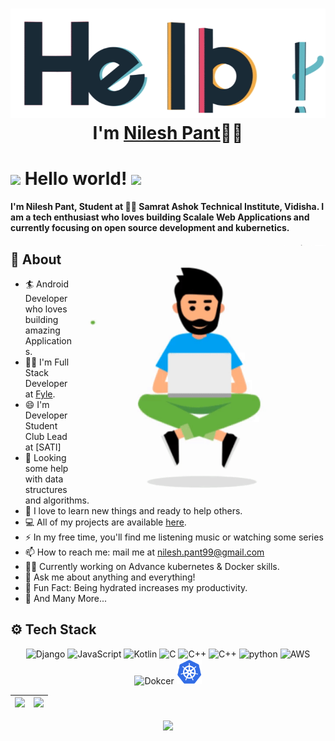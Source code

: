 
<!-- <img src="https://github.com/NileshPant1999/NileshPant1999/blob/master/hello.gif" alt = "hello" width="40px" height="40px"> -->
<h1 align="center"> <img src="https://github.com/NileshPant1999/NileshPant1999/blob/main/hello.gif" alt="hello-gif"> <br >I'm <a href="https://www.linkedin.com/in/nileshpant/">Nilesh Pant</a>👨‍💻</h1>
<!-- # Nilesh Pant 👨‍💻 -->

# <img src="https://github.com/TheDudeThatCode/TheDudeThatCode/blob/master/Assets/Hi.gif" width="29px"> Hello world!&nbsp;<img src="https://github.com/TheDudeThatCode/TheDudeThatCode/blob/master/Assets/Earth.gif" width="24px">           
#### I'm Nilesh Pant, Student at 👨‍💻 Samrat Ashok Technical Institute, Vidisha. I am a tech enthusiast who loves building Scalale Web Applications and currently focusing on open source development and kubernetics.  

<img align="right" alt="GIF" src="https://github.com/NileshPant1999/NileshPant1999/blob/main/web_character_nilesh.gif" width="400px" />

## 🧐 About
- 🏄‍ Android Developer who loves building amazing Applications.
- 👨‍💻 I'm Full Stack Developer at [Fyle](https://www.fylehq.com/).
- 😄 I'm Developer Student Club Lead at [SATI]
- 🤔 Looking some help with data structures and algorithms.
- 🌱 I love to learn new things and ready to help others.
- 💻 All of my projects are available [here](https://github.com/NileshPant1999).
- ⚡ In my free time, you'll find me listening music or watching some series
- 📫 How to reach me: mail me at [nilesh.pant99@gmail.com](mailto:nilesh.pant99@gmail.com)
- 🧙‍♂️ Currently working on Advance kubernetes & Docker skills.
- 💬 Ask me about anything and everything! 
- 🎨 Fun Fact: Being hydrated increases my productivity.
- 👯 And Many More...

## ⚙ Tech Stack
<p align="center">
<img src="https://raw.githubusercontent.com/gilbarbara/logos/master/logos/django-icon.svg" alt="Django" width="40" height="40"/> 
<img src="https://raw.githubusercontent.com/gilbarbara/logos/master/logos/javascript.svg" alt="JavaScript" width="40" height="40"/> 
<img src="https://raw.githubusercontent.com/gilbarbara/logos/master/logos/react.svg" alt="Kotlin" width="36" height="36"/>  
<img src="https://raw.githubusercontent.com/gilbarbara/logos/master/logos/angular-icon.svg" alt="C" width="40" height="40"/>
<img src="https://raw.githubusercontent.com/gilbarbara/logos/master/logos/c-plusplus.svg" alt="C++" width="40" height="40"/> 
<img src="https://raw.githubusercontent.com/gilbarbara/logos/master/logos/git-icon.svg" alt="C++" width="40" height="40"/> 
<img src="https://raw.githubusercontent.com/gilbarbara/logos/master/logos/python.svg" alt="python" width="40" height="40"/> 
<img src="https://www.vectorlogo.zone/logos/amazon_aws/amazon_aws-ar21.svg" alt="AWS" width="40" height="40"/> 
<img src="https://raw.githubusercontent.com/gilbarbara/logos/master/logos/docker-icon.svg" alt="Dokcer" width="40" height="40"/> 
<img src="https://raw.githubusercontent.com/gilbarbara/logos/master/logos/kubernetes.svg" alt="Kubernetes" width="40" height="40"/> 
</p>

|<img src="https://github-readme-stats.vercel.app/api?username=NileshPant1999&&show_icons=true&&hide_border=false&&count_private=true&include_all_commits=true"/>|<img src="https://github-readme-streak-stats.herokuapp.com/?user=Nileshpant1999&&hide_border=false&&show_icons=true"/>|
|---|---|

<p align="center">
  <img src="https://github-readme-stats.vercel.app/api/top-langs/?username=NileshPant1999&layout=compact"/>
</p>